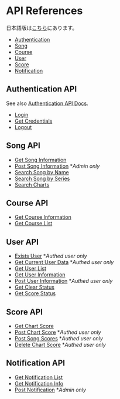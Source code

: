 # API References

日本語版は[こちら](./README-ja.md)にあります。

- [Authentication](#authentication-api)
- [Song](#song-api)
- [Course](#course-api)
- [User](#user-api)
- [Score](#score-api)
- [Notification](#notification-api)

## Authentication API

See also [Authentication API Docs](./authentication.md).

- [Login](./authentication.md#login)
- [Get Credentials](./authentication.md#get-credentials)
- [Logout](./authentication.md#logout)

## Song API

- [Get Song Information](../../api/getSongInfo/README.md)
- [Post Song Information](../../api/admin__songs--post/README.md) **Admin only*
- [Search Song by Name](../../api/searchSongByName/README.md)
- [Search Song by Series](../../api/songs__series__id/README.md)
- [Search Charts](../../api/searchCharts/README.md)

## Course API

- [Get Course Information](../../api/getCourseInfo/README.md)
- [Get Course List](../../api/getCourseList/README.md)

## User API

- [Exists User](../../api/users__exists__id/README.md) **Authed user only*
- [Get Current User Data](../../api/user--get/README.md) **Authed user only*
- [Get User List](../../api/users/README.md)
- [Get User Information](../../api/users__id/README.md)
- [Post User Information](../../api/user--post/README.md) **Authed user only*
- [Get Clear Status](../../api/getClearStatus/README.md)
- [Get Score Status](../../api/getScoreStatus/README.md)

## Score API

- [Get Chart Score](../../api/scores__id__style__difficulty--get/README.md)
- [Post Chart Score](../../api/scores__id__style__difficulty--post/README.md) **Authed user only*
- [Post Song Scores](../../api/scores__id--post/README.md) **Authed user only*
- [Delete Chart Score](../../api/scores__id__style__difficulty--delete/README.md) **Authed user only*

## Notification API

- [Get Notification List](../../api/notification/README.md)
- [Get Notification Info](../../api/notification__id/README.md)
- [Post Notification](../../api/admin__notification--post/README.md) **Admin only*
